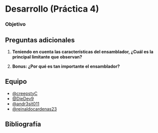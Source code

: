 # Desarrollo (Práctica 4)

### Objetivo



## Preguntas adicionales

1. **Teniendo en cuenta las características del ensamblador, ¿Cuál es la principal limitante que observan?**

    

2. **Bonus: ¿Por qué es tan importante el ensamblador?**

    

## Equipo

- [@creepstyC](https://github.com/creepstyC)
- [@DieDev9](https://github.com/DieDev9)
- [@andr3sit011](https://github.com/%20andr3sit011e)
- [@reinaldocardenas23](https://github.com/reinaldocardenas23)

## Bibliografía
